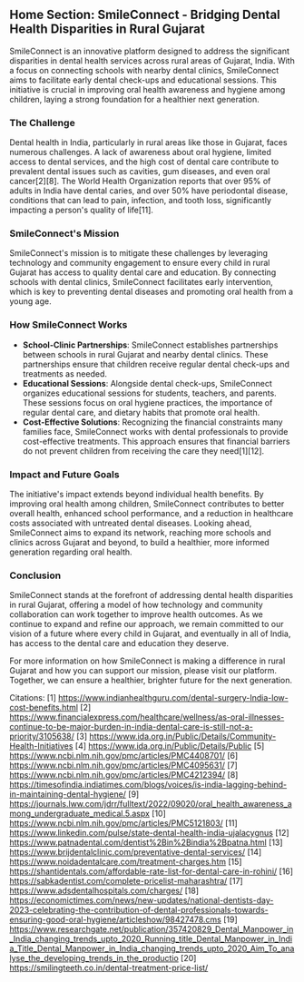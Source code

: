 ## Home Section: SmileConnect - Bridging Dental Health Disparities in Rural Gujarat

SmileConnect is an innovative platform designed to address the significant disparities in dental health services across rural areas of Gujarat, India. With a focus on connecting schools with nearby dental clinics, SmileConnect aims to facilitate early dental check-ups and educational sessions. This initiative is crucial in improving oral health awareness and hygiene among children, laying a strong foundation for a healthier next generation.

### The Challenge

Dental health in India, particularly in rural areas like those in Gujarat, faces numerous challenges. A lack of awareness about oral hygiene, limited access to dental services, and the high cost of dental care contribute to prevalent dental issues such as cavities, gum diseases, and even oral cancer[2][8]. The World Health Organization reports that over 95% of adults in India have dental caries, and over 50% have periodontal disease, conditions that can lead to pain, infection, and tooth loss, significantly impacting a person's quality of life[11].

### SmileConnect's Mission

SmileConnect's mission is to mitigate these challenges by leveraging technology and community engagement to ensure every child in rural Gujarat has access to quality dental care and education. By connecting schools with dental clinics, SmileConnect facilitates early intervention, which is key to preventing dental diseases and promoting oral health from a young age.

### How SmileConnect Works

- **School-Clinic Partnerships**: SmileConnect establishes partnerships between schools in rural Gujarat and nearby dental clinics. These partnerships ensure that children receive regular dental check-ups and treatments as needed.
- **Educational Sessions**: Alongside dental check-ups, SmileConnect organizes educational sessions for students, teachers, and parents. These sessions focus on oral hygiene practices, the importance of regular dental care, and dietary habits that promote oral health.
- **Cost-Effective Solutions**: Recognizing the financial constraints many families face, SmileConnect works with dental professionals to provide cost-effective treatments. This approach ensures that financial barriers do not prevent children from receiving the care they need[1][12].

### Impact and Future Goals

The initiative's impact extends beyond individual health benefits. By improving oral health among children, SmileConnect contributes to better overall health, enhanced school performance, and a reduction in healthcare costs associated with untreated dental diseases. Looking ahead, SmileConnect aims to expand its network, reaching more schools and clinics across Gujarat and beyond, to build a healthier, more informed generation regarding oral health.

### Conclusion

SmileConnect stands at the forefront of addressing dental health disparities in rural Gujarat, offering a model of how technology and community collaboration can work together to improve health outcomes. As we continue to expand and refine our approach, we remain committed to our vision of a future where every child in Gujarat, and eventually in all of India, has access to the dental care and education they deserve.

For more information on how SmileConnect is making a difference in rural Gujarat and how you can support our mission, please visit our platform. Together, we can ensure a healthier, brighter future for the next generation.

Citations:
[1] https://www.indianhealthguru.com/dental-surgery-India-low-cost-benefits.html
[2] https://www.financialexpress.com/healthcare/wellness/as-oral-illnesses-continue-to-be-major-burden-in-india-dental-care-is-still-not-a-priority/3105638/
[3] https://www.ida.org.in/Public/Details/Community-Health-Initiatives
[4] https://www.ida.org.in/Public/Details/Public
[5] https://www.ncbi.nlm.nih.gov/pmc/articles/PMC4408701/
[6] https://www.ncbi.nlm.nih.gov/pmc/articles/PMC4095631/
[7] https://www.ncbi.nlm.nih.gov/pmc/articles/PMC4212394/
[8] https://timesofindia.indiatimes.com/blogs/voices/is-india-lagging-behind-in-maintaining-dental-hygiene/
[9] https://journals.lww.com/jdrr/fulltext/2022/09020/oral_health_awareness_among_undergraduate_medical.5.aspx
[10] https://www.ncbi.nlm.nih.gov/pmc/articles/PMC5121803/
[11] https://www.linkedin.com/pulse/state-dental-health-india-ujalacygnus
[12] https://www.patnadental.com/dentist%2Bin%2Bindia%2Bpatna.html
[13] https://www.brijdentalclinic.com/preventative-dental-services/
[14] https://www.noidadentalcare.com/treatment-charges.htm
[15] https://shantidentals.com/affordable-rate-list-for-dental-care-in-rohini/
[16] https://sabkadentist.com/complete-pricelist-maharashtra/
[17] https://www.adsdentalhospitals.com/charges/
[18] https://economictimes.com/news/new-updates/national-dentists-day-2023-celebrating-the-contribution-of-dental-professionals-towards-ensuring-good-oral-hygiene/articleshow/98427478.cms
[19] https://www.researchgate.net/publication/357420829_Dental_Manpower_in_India_changing_trends_upto_2020_Running_title_Dental_Manpower_in_India_Title_Dental_Manpower_in_India_changing_trends_upto_2020_Aim_To_analyse_the_developing_trends_in_the_productio
[20] https://smilingteeth.co.in/dental-treatment-price-list/